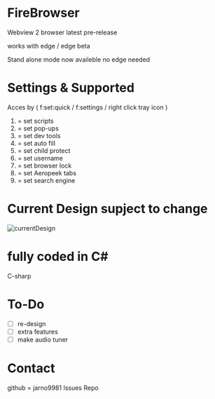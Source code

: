 # FireBrowser
Webview 2 browser latest pre-release 

works with edge / edge beta

Stand alone mode now availeble no edge needed

# Settings & Supported
Acces by ( f:set:quick / f:settings / right click tray icon )

1. = set scripts
2. = set pop-ups
3. = set dev tools
4. = set auto fill
5. = set child protect
6. = set username
7. = set browser lock
8. = set Aeropeek tabs
9. = set search engine


# Current Design supject to change
![currentDesign](https://user-images.githubusercontent.com/53493418/134950100-a6ed3ab5-f10f-4cf0-aad0-5eac9d105c78.png)

# fully coded in C#
C-sharp

# To-Do

- [ ] re-design
- [ ] extra features
- [ ] make audio tuner 

# Contact

github = jarno9981 Issues Repo 
